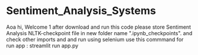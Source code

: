 # Sentiment_Analysis_Systems



Aoa hi, Welcome
1 after download and run this code please store Sentiment Analysis NLTK-checkpoint file in new folder name ".ipynb_checkpoints".
and check other imports and 
and run using selenium
use this commmand for run app : streamlit run app.py
